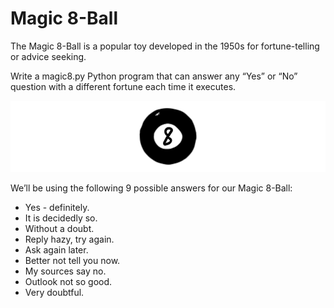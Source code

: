 # Magic 8-Ball

The Magic 8-Ball is a popular toy developed in the 1950s for fortune-telling or advice seeking.

Write a magic8.py Python program that can answer any “Yes” or “No” question with a different fortune each time it executes.

![Result](images/magic8ball.gif)

We’ll be using the following 9 possible answers for our Magic 8-Ball:

- Yes - definitely.  
- It is decidedly so.  
- Without a doubt.  
- Reply hazy, try again.  
- Ask again later.  
- Better not tell you now.  
- My sources say no.  
- Outlook not so good.  
- Very doubtful.  